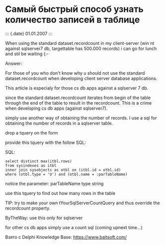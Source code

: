 Самый быстрый способ узнать количество записей в таблице
========================================================

::: {.date}
01.01.2007
:::

When using the standard dataset.recordcount in my client-server (win nt
against sqlserver7 db, targettable has 500.000 records) i can go for
lunch and stil be waiting (:-

Answer:

For those of you who don\'t know why u should not use the standard
dataset.recordcount when developing client server database applications.

This article is especialy for those cs db apps against a sqlserver 7 db.

since the standard dataset.recordcount iterates from begin of the table
through the end of the table to result in the recordcount. This is a
crime when developing cs db apps (against sqlserver7).

simply use another way of obtaining the number of records. I use a sql
for obtaining the number of records in a sqlserver table.

drop a tquery on the form

provide this tquery with the follow SQL:

SQL:

    select distinct max(itbl.rows) 
    from sysindexes as itbl 
    inner join sysobjects as otbl on (itbl.id = otbl.id) 
    where (otbl.type = 'U') and (otbl.name = :parTableName) 

notice the parameter: parTableName type string

use this tquery to find out how many rows in the table

TIP: try to make your own tYourSqlServerCountQuery and thus override the
recordcount property.

ByTheWay: use this only for sqlserver

for other cs db apps simply use a count sql (coming upnext time\...)

Взято с Delphi Knowledge Base: <https://www.baltsoft.com/>
